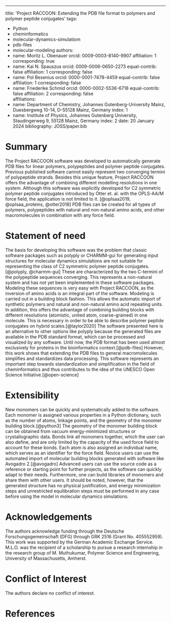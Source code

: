 ---
title: 'Project RACCOON: Extending the PDB file format to polymers and polymer peptide conjugates'
tags:
  - Python
  - cheminformatics
  - molecular-dynamics-simulatiom
  - pdb-files
  - molecular-modeling
authors:
  - name: Moritz L. Obenauer
    orcid: 0009-0003-8140-9907
    affiliation: 1 
    corresponding: true 
  - name: Kai N. Spauszus
    orcid: 0009-0006-0650-2273
    equal-contrib: false
    affiliation: 1 
    corresponding: false 
- name: Pol Besenius
    orcid: 0000-0001-7478-4459
    equal-contrib: false
    affiliation: 1 
    corresponding: false
- name: Friederike Schmid
    orcid: 0000-0002-5536-6718
    equal-contrib: false
    affiliation: 2 
    corresponding: false  
affiliations:
 - name: Department of Chemistry, Johannes Gutenberg-University Mainz, Duesbergweg 10-14, D-55128 Mainz, Germany
   index: 1
 - name: Institute of Physics, Johannes Gutenberg University, Staudingerweg 9, 55128 Mainz, Germany
   index: 2
date: 20 January 2024
bibliography: JOSS/paper.bib

# Summary

The Project RACCOON software was developed to automatically generate PDB files for linear polymers, polypeptides and polymer peptide conjugates. Previous published software cannot easily represent two converging termini of polypeptide strands. Besides this unique feature, Project RACCOON offers the advantage of combining different modelling resolutions in one system. Although this software was explicitly developed for C2 symmetric polymer peptide conjugates introduced by Otter et. al. with the OPLS-AA/M force field, the application is not limited to it. [@oplsaa2019, @oplsaa_proteins, @otter2018] PDB files can be created for all types of polymers, polypeptides with natural and non-natural amino acids, and other macromolecules in combination with any force field.

# Statement of need

The basis for developing this software was the problem that classic software packages such as polyply or CHARMM-gui for generating input structures for molecular dynamics simulations are not suitable for representing the class of C2 symmetric polymer peptide conjugates.[@polyply, @charmm-gui] These are characterized by the two C-termini of the polypeptide sequences converging. This represents a non-natural system and has not yet been implemented in these software packages. Modeling these sequences is very easy with Project RACCOON, as the inversion of amino acids is an integral part of the software.
Modeling is carried out in a building block fashion. This allows the automatic import of synthetic polymers and natural and non-natural amino acid repeating units. In addition, this offers the advantage of combining building blocks with different resolutions (atomistic, united atom, coarse-grained) in one molecule. This is necessary in order to be able to describe polymer peptide conjugates on hybrid scales.[@taylor2020]
The software presented here is an alternative to other options like polyply because the generated files are available in the PDB standard format, which can be processed and visualized by any software. Until now, the PDB format has been used almost exclusively for proteins in the bioinformatics context.[@pdb-files] However, this work shows that extending the PDB files to general macromolecules simplifies and standardizes data processing. This software represents an important step towards standardization and simplification in the field of cheminformatics and thus contributes to the idea of the UNESCO Open Science Initiative.[@open-science]

# Extensibility

New monomers can be quickly and systematically added to the software. Each monomer is assigned various properties in a Python dictionary, such as the number of atoms, linkage points, and the geometry of the monomer building block.[@python3] The geometry of the monomer building block can be obtained from vacuum energy-minimized structures or crystallographic data. Bonds link all monomers together, which the user can also define, and are only limited by the capacity of the used force field to account for these bonds. Each atom is also assigned an individual name, which serves as an identifier for the force field.
Novice users can use the automated import of molecular building blocks generated with software like Avogadro 2.[@avogadro] Advanced users can use the source code as a reference or starting point for further projects, as the software can quickly adapt to their needs. Furthermore, one can build libraries of monomers and share them with other users.
It should be noted, however, that the generated structure has no physical justification, and energy minimization steps and unrestricted equilibration steps must be performed in any case before using the model in molecular dynamics simulations.

# Acknowledgements

The authors acknowledge funding through the Deutsche Forschungsgemeinschaft (DFG) through GRK 2516 (Grant No. 405552959). This work was supported by the German Academic Exchange Service. M.L.O. was the recipient of a scholarship to pursue a research internship in the research group of M. Muthukumar, Polymer Science and Engineering, University of Massachusetts, Amherst. 

# Conflict of Interest

The authors declare no conflict of interest.

# References
